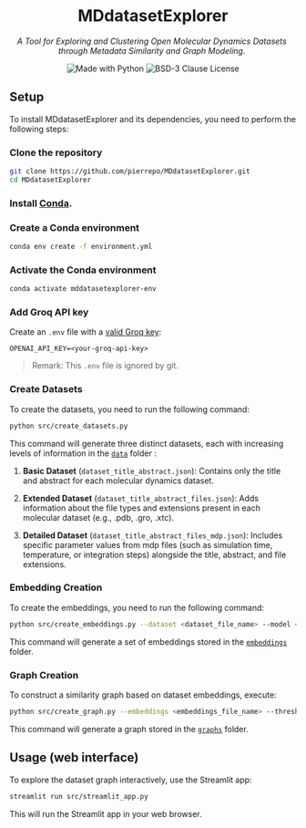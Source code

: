 
<h1 align="center">
  <img style="vertical-align:middle; width:70%; position:fixed;">
  MDdatasetExplorer
</h1>

<p align="center" style="width: 500px;">
  <i> A Tool for Exploring and Clustering Open Molecular Dynamics Datasets through Metadata Similarity and Graph Modeling.
  </i>
</p>

<p align="center">
    <img alt="Made with Python" src="https://img.shields.io/badge/Made%20with-Python-1f425f.svg?color=%23539fc9">
    <img alt="BSD-3 Clause License" src="https://img.shields.io/github/license/pierrepo/MDdatasetExplorer?style=flat&color=%23539fc9&link=https%3A%2F%2Fgithub.com%2Fpierrepo%2FMDdatasetExplorer%2Fblob%2Fmain%2FLICENSE">
</p>


## Setup

To install MDdatasetExplorer and its dependencies, you need to perform the following steps:

### Clone the repository

```bash
git clone https://github.com/pierrepo/MDdatasetExplorer.git
cd MDdatasetExplorer
```

### Install [Conda](https://docs.conda.io/projects/conda/en/latest/user-guide/install/index.html).

### Create a Conda environment

```bash
conda env create -f environment.yml
```

### Activate the Conda environment

```bash
conda activate mddatasetexplorer-env
```

### Add Groq API key

Create an `.env` file with a [valid Groq key](https://console.groq.com/keys):
```text
OPENAI_API_KEY=<your-groq-api-key>
```

> Remark: This `.env` file is ignored by git.


### Create Datasets

To create the datasets, you need to run the following command:

```bash
python src/create_datasets.py
```

This command will generate three distinct datasets, each with increasing levels of information in the  [`data`](link) folder : 

1. **Basic Dataset** (`dataset_title_abstract.json`): Contains only the title and abstract for each molecular dynamics dataset.

2. **Extended Dataset** (`dataset_title_abstract_files.json`): Adds information about the file types and extensions present in each molecular dataset (e.g., .pdb, .gro, .xtc).

3. **Detailed Dataset** (`dataset_title_abstract_files_mdp.json`): Includes specific parameter values from mdp files (such as simulation time, temperature, or integration steps) alongside the title, abstract, and file extensions. 

### Embedding Creation

To create the embeddings, you need to run the following command:

```bash
python src/create_embeddings.py --dataset <dataset_file_name> --model <embedding_model_name>
```

This command will generate a set of embeddings stored in the [`embeddings`](link) folder.


### Graph Creation

To construct a similarity graph based on dataset embeddings, execute:

```bash
python src/create_graph.py --embeddings <embeddings_file_name> --threshold <threshold_value>
```

This command will generate a graph stored in the [`graphs`](link) folder.


## Usage (web interface)

To explore the dataset graph interactively, use the Streamlit app:

```bash
streamlit run src/streamlit_app.py
```

This will run the Streamlit app in your web browser. 

